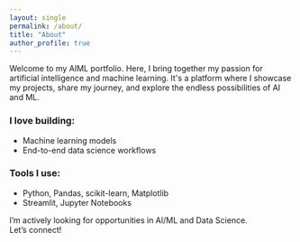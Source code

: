 ```yaml
---
layout: single
permalink: /about/
title: "About"
author_profile: true
---
```


Welcome to my AIML portfolio. Here, I bring together my passion for artificial intelligence and machine learning. It's a platform where I showcase my projects, share my journey, and explore the endless possibilities of AI and ML.

### I love building:
- Machine learning models
- End-to-end data science workflows

### Tools I use:
- Python, Pandas, scikit-learn, Matplotlib
- Streamlit, Jupyter Notebooks


I’m actively looking for opportunities in AI/ML and Data Science.  
Let’s connect!
